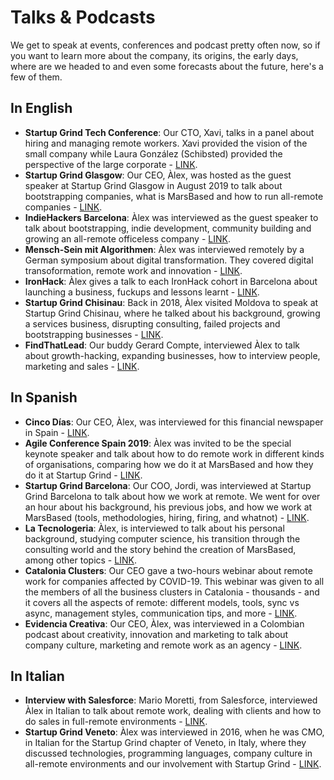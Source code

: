 # Talks & Podcasts

We get to speak at events, conferences and podcast pretty often now, so if you want to learn more about the company, its origins, the early days, where are we headed to and even some forecasts about the future, here's a few of them.

## In English

* __Startup Grind Tech Conference__: Our CTO, Xavi, talks in a panel about hiring and managing remote workers. Xavi provided the vision of the small company while Laura González (Schibsted) provided the perspective of the large corporate - <a href="https://www.youtube.com/watch?v=4MQIPrXPwKc&" title="Xavier Redó at Startup Grind Tech Conference 2018" target="_blank">LINK</a>.
* __Startup Grind Glasgow__: Our CEO, Àlex, was hosted as the guest speaker at Startup Grind Glasgow in August 2019 to talk about bootstrapping companies, what is MarsBased and how to run all-remote companies - <a href="https://www.youtube.com/watch?v=puvv8-gtGRQ" title="Àlex Rodríguez Bacardit CEO & Founder at MarsBased - The Benefits of Bootstrapping & Remote Teams" target="_blank">LINK</a>.
* __IndieHackers Barcelona__: Àlex was interviewed as the guest speaker to talk about bootstrapping, indie development, community building and growing an all-remote officeless company - <a href="https://www.youtube.com/watch?v=XWfxscnE5Ts" title="IndieHackers Barcelona #3 with Àlex Rodríguez Bacardit" target="_blank">LINK</a>.
* __Mensch-Sein mit Algorithmen__: Àlex was interviewed remotely by a German symposium about digital transformation. They covered digital transoformation, remote work and innovation - <a href="https://www.youtube.com/watch?v=AUaYowJmTRM" title="Àlex Rodríguez Bacardit (Marsbased/ Startup Grind Barcelona) on the digital transformation" target="_blank">LINK</a>.
* __IronHack__: Àlex gives a talk to each IronHack cohort in Barcelona about launching a business, fuckups and lessons learnt - <a href="https://www.youtube.com/watch?v=qvgrXkke52g" title="Launching your own tech company: lessons learned at MarsBased by Àlex Rodríguez Bacardit" target="_blank">LINK</a>.
* __Startup Grind Chisinau__: Back in 2018, Àlex visited Moldova to speak at Startup Grind Chisinau, where he talked about his background, growing a services business, disrupting consulting, failed projects and bootstrapping businesses - <a href="https://www.youtube.com/watch?v=4EOEJ0WVRZk" title="Startup Grind Chișinău with Àlex Rodríguez Bacardit" target="_blank">LINK</a>.
* __FindThatLead__: Our buddy Gerard Compte, interviewed Àlex to talk about growth-hacking, expanding businesses, how to interview people, marketing and sales - <a href="https://www.youtube.com/watch?v=exBQEAv4hmw" title="
Growth Hacking and Outbound Marketing with Àlex Rodríguez Bacardit" target="_blank">LINK</a>.

## In Spanish

* __Cinco Días__: Our CEO, Àlex, was interviewed for this financial newspaper in Spain - <a href="https://www.dropbox.com/s/swm703uau8rgyso/12633759_10153833916187969_5451559627915928539_o.jpg?dl=0" title="Cinco Días interviewed Àlex Rodríguez Bacardit from MarsBased" target="_blank">LINK</a>.
* __Agile Conference Spain 2019__: Àlex was invited to be the special keynote speaker and talk about how to do remote work in different kinds of organisations, comparing how we do it at MarsBased and how they do it at Startup Grind - <a href="https://youtu.be/smwJWdeNANc" title="Agile Conference Spain 2019 with Àlex Rodríguez Bacardit" target="_blank">LINK</a>.
* __Startup Grind Barcelona__: Our COO, Jordi, was interviewed at Startup Grind Barcelona to talk about how we work at remote. We went for over an hour about his background, his previous jobs, and how we work at MarsBased (tools, methodologies, hiring, firing, and whatnot) - <a href="https://www.youtube.com/watch?v=F0NWOtGnjqE" title="Jordi Vendrell at Startup Grind BCN" target="_blank">LINK</a>.
* __La Tecnologeria__: Àlex, is interviewed to talk about his personal background, studying computer science, his transition through the consulting world and the story behind the creation of MarsBased, among other topics - <a href="https://tecnologeria.com/entrevistas/8x01/marsbased" title="La Tecnologeria with Àlex Rodríguez Bacardit" target="_blank">LINK</a>.
* __Catalonia Clusters__: Our CEO gave a two-hours webinar about remote work for companies affected by COVID-19. This webinar was given to all the members of all the business clusters in Catalonia - thousands - and it covers all the aspects of remote: different models, tools, sync vs async, management styles, communication tips, and more - <a href="https://watchity-videos-ireland.s3.amazonaws.com/wct-8741e24c-bdc1-4c3e-bec0-c3cc88879bf4/recorded/6edc2e5c-2291-4b86-9d72-2e84112d6588_continuous_2020-03-26T090008Z.mp4" title="Àlex Rodríguez Bacardit webinar on remote working" target="_blank">LINK</a>.
* __Evidencia Creativa__: Our CEO, Àlex, was interviewed in a Colombian podcast about creativity, innovation and marketing to talk about company culture, marketing and remote work as an agency - <a href="https://pod.link/1033423186/episode/aHR0cHM6Ly9hcGkuc3ByZWFrZXIuY29tL2VwaXNvZGUvMjMxNTU0MzM=" title="Evidencia Creativa with Àlex Rodríguez Bacardit" target="_blank">LINK</a>.

## In Italian

* __Interview with Salesforce__: Mario Moretti, from Salesforce, interviewed Àlex in Italian to talk about remote work, dealing with clients and how to do sales in full-remote environments - <a href="https://www.youtube.com/watch?v=s0dpKshkUNE&feature=share" title="MarsBased and Àlex Rodríguez Bacardit talking about remote work" target="_blank">LINK</a>.
* __Startup Grind Veneto__: Àlex was interviewed in 2016, when he was CMO, in Italian for the Startup Grind chapter of Veneto, in Italy, where they discussed technologies, programming languages, company culture in all-remote environments and our involvement with Startup Grind - <a href="https://www.youtube.com/watch?v=5RjTbCXADX4" title="Àlex Rodríguez Bacardit at Startup Grind Veneto" target="_blank">LINK</a>.